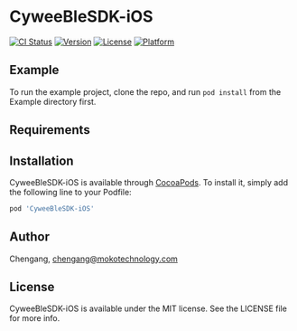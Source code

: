 # CyweeBleSDK-iOS

[![CI Status](https://img.shields.io/travis/Chengang/CyweeBleSDK-iOS.svg?style=flat)](https://travis-ci.org/Chengang/CyweeBleSDK-iOS)
[![Version](https://img.shields.io/cocoapods/v/CyweeBleSDK-iOS.svg?style=flat)](https://cocoapods.org/pods/CyweeBleSDK-iOS)
[![License](https://img.shields.io/cocoapods/l/CyweeBleSDK-iOS.svg?style=flat)](https://cocoapods.org/pods/CyweeBleSDK-iOS)
[![Platform](https://img.shields.io/cocoapods/p/CyweeBleSDK-iOS.svg?style=flat)](https://cocoapods.org/pods/CyweeBleSDK-iOS)

## Example

To run the example project, clone the repo, and run `pod install` from the Example directory first.

## Requirements

## Installation

CyweeBleSDK-iOS is available through [CocoaPods](https://cocoapods.org). To install
it, simply add the following line to your Podfile:

```ruby
pod 'CyweeBleSDK-iOS'
```

## Author

Chengang, chengang@mokotechnology.com

## License

CyweeBleSDK-iOS is available under the MIT license. See the LICENSE file for more info.
